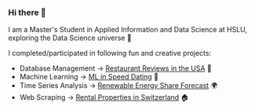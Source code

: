 ### Hi there 👋

I am a Master's Student in Applied Information and Data Science at HSLU, exploring the Data Science universe 🌌

I completed/participated in following fun and creative projects:
- Database Management -> [Restaurant Reviews in the USA](https://github.com/Any4r/Restaurant-Reviews-in-the-USA) 🍴
- Machine Learning -> [ML in Speed Dating](https://github.com/Any4r/ML-in-Speed-Dating) 💏
- Time Series Analysis -> [Renewable Energy Share Forecast](https://github.com/Any4r/Renewable-Energy-Share-Forecast) 🌍
- Web Scraping -> [Rental Properties in Switzerland](https://github.com/Any4r/Rental-Properties-in-Switzerland) 🏠


<!--
**Any4r/Any4r** is a ✨ _special_ ✨ repository because its `README.md` (this file) appears on your GitHub profile.

Here are some ideas to get you started:

- 🔭 I’m currently working on ...
- 🌱 I’m currently learning ...
- 👯 I’m looking to collaborate on ...
- 🤔 I’m looking for help with ...
- 💬 Ask me about ...
- 📫 How to reach me: ...
- 😄 Pronouns: ...
- ⚡ Fun fact: ...
-->
